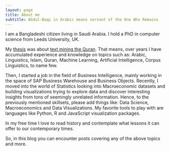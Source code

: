 ```yaml
---
layout: page
title: About me
subtitle: Abdul-Baqi in Arabic means servant of the One Who Remains
---
```


I am a Bangladeshi citizen living in Saudi Arabia. I hold a PhD in computer science from Leeds University, UK. 

My [thesis](http://etheses.whiterose.ac.uk/4160/) was about [text mining the Quran](http://textminingthequran.com). That means, over years I have accumulated experience and knowledge on topics such as: Arabic, Linguistics, Islam, Quran, Machine Learning, Artificial Intelligence, Corpus Linguistics, to name few.

Then, I started a job in the field of Business Intelligence, mainly working in the space of SAP Business Warehouse and Business Objects. Recently, I moved into the world of Statistics looking into Macroeconomic datasets and building visualizations trying to explore data and discover interesting insights from tons of seemingly unrelated information. Hence, to the previously mentioned skillsets, please add things like: Data Science, Macroeconomics and Data Visualizations. My favorite tools to play with are languages like Python, R and JavaScript visualization packages. 

In my free time I love to read history and contemplate what lessons it can offer to our contemporary times. 

So, in this blog you can encounter posts covering any of the above topics and more.